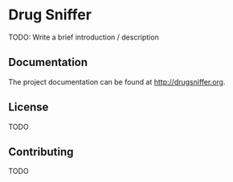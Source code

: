 # Drug Sniffer

TODO: Write a brief introduction / description

## Documentation

The project documentation can be found at <http://drugsniffer.org>.

## License

TODO

## Contributing

TODO
